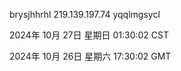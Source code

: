 brysjhhrhl 219.139.197.74 yqqlmgsycl

2024年 10月 27日 星期日 01:30:02 CST

2024年 10月 26日 星期六 17:30:02 GMT
